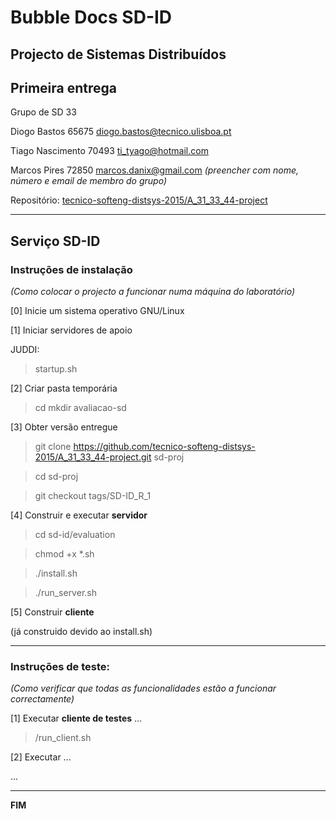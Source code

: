 # Bubble Docs SD-ID
## Projecto de Sistemas Distribuídos ##

## Primeira entrega ##

Grupo de SD 33

Diogo Bastos	65675 diogo.bastos@tecnico.ulisboa.pt 

Tiago Nascimento 70493	ti_tyago@hotmail.com

Marcos Pires 	 72850	marcos.danix@gmail.com
*(preencher com nome, número e email de membro do grupo)*


Repositório:
[tecnico-softeng-distsys-2015/A_31_33_44-project](https://github.com/tecnico-softeng-distsys-2015/A_31_33_44-project/)


-------------------------------------------------------------------------------

## Serviço SD-ID

### Instruções de instalação 
*(Como colocar o projecto a funcionar numa máquina do laboratório)*

[0] Inicie um sistema operativo GNU/Linux


[1] Iniciar servidores de apoio

JUDDI:
> startup.sh

[2] Criar pasta temporária

> cd 
> mkdir avaliacao-sd

[3] Obter versão entregue

> git clone https://github.com/tecnico-softeng-distsys-2015/A_31_33_44-project.git sd-proj

> cd sd-proj

> git checkout tags/SD-ID_R_1



[4] Construir e executar **servidor**

> cd sd-id/evaluation

> chmod +x *.sh

> ./install.sh

> ./run_server.sh



[5] Construir **cliente**

(já construido devido ao install.sh)


-------------------------------------------------------------------------------

### Instruções de teste: ###
*(Como verificar que todas as funcionalidades estão a funcionar correctamente)*


[1] Executar **cliente de testes** ...

> /run_client.sh


[2] Executar ...



...


-------------------------------------------------------------------------------
**FIM**
